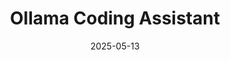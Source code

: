 ---
title: "Ollama Coding Assistant"
date: "2025-05-13"
description: "coding agent that uses ollama to serve models and implements tool calls to interact with code"
tech: Ollama, LLMs, Tool Calling
status: "complete, could be extended"
sourceCode: "https://github.com/josh-le/ollama-coding-agent"
--- 